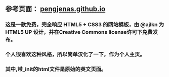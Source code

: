 ## 参考页面： [pengjenas.github.io](https://pengjenas.github.io)

### 这是一款免费，完全响应 HTML5 + CSS3 的网站模板，由 @ajlkn 为 HTML5 UP 设计，并在Creative Commons license许可下免费发布。
### 个人很喜欢这种风格，所以简单汉化了一下，作为个人主页。
### 其中,带_init的html文件是原始的英文页面。
